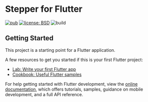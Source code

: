 # Stepper for Flutter

[![pub](https://img.shields.io/pub/v/dm_stepper.svg)](https://pub.dev/packages/dm_stepper)
[![license: BSD](https://img.shields.io/badge/license-GPL-yellow.svg)](https://opensource.org/licenses/GPL-3.0)
![build](https://github.com/Dineydm/dm_stepper/workflows/build/badge.svg)


## Getting Started

This project is a starting point for a Flutter application.

A few resources to get you started if this is your first Flutter project:

- [Lab: Write your first Flutter app](https://docs.flutter.dev/get-started/codelab)
- [Cookbook: Useful Flutter samples](https://docs.flutter.dev/cookbook)

For help getting started with Flutter development, view the
[online documentation](https://docs.flutter.dev/), which offers tutorials,
samples, guidance on mobile development, and a full API reference.
